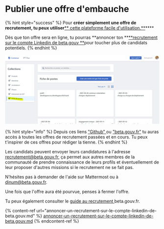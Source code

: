 # Publier une offre d'embauche

{% hint style="success" %}
Pour **créer simplement une offre de recrutement, tu peux utiliser**[** cette plateforme facile d'utilisation.**](https://beta.gouv.fr/admin)****

Dès que ton offre sera en ligne, tu pourras **annoncer ton **[**recrutement sur le compte Linkedin de beta.gouv **](annoncer-un-recrutement-sur-le-compte-linkedin-de-beta.gouv.md)pour toucher plus de candidats potentiels.
{% endhint %}

![](../../../.gitbook/assets/recrutement.jpg)

{% hint style="info" %}
Depuis ces liens ["Github" ](https://github.com/betagouv/beta.gouv.fr/tree/master/content/\_jobs) ou ["beta.gouv.fr"](https://beta.gouv.fr/recrutement/) tu auras accès à toutes les offres de recrutement passées et en cours. Tu peux t'inspirer de ces offres pour rédiger la tienne. 
{% endhint %}

Les candidats peuvent envoyer leurs candidatures à l'adresse recrutement@beta.gouv.fr, ça permet aux autres membres de la communauté de prendre connaissance de leurs profils et éventuellement de leur proposer d'autres missions si le recrutement ne se fait pas.

N'hésites pas à demander de l'aide sur Mattermost ou à dinum@beta.gouv.fr.

Une fois que l'offre aura été pourvue, penses à fermer l'offre.

Tu peux également consulter le [guide au recrutement ](./)beta.gouv.fr.

{% content-ref url="annoncer-un-recrutement-sur-le-compte-linkedin-de-beta.gouv.md" %}
[annoncer-un-recrutement-sur-le-compte-linkedin-de-beta.gouv.md](annoncer-un-recrutement-sur-le-compte-linkedin-de-beta.gouv.md)
{% endcontent-ref %}
